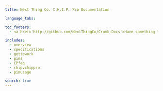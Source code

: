 ```yaml
---
title: Next Thing Co. C.H.I.P. Pro Documentation 

language_tabs:

toc_footers:
  - <a href='http://github.com/NextThingCo/Crumb-Docs'>Have something to add or change?<br>Visit our GitHub!</a>

includes:
  - overview
  - specifications
  - gettowork
  - pins
  - CPfaq
  - chipvchippro
  - pinusage

search: true
---
```

